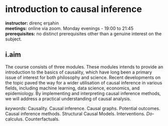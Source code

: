 # introduction to causal inference

**instructor:** direnç erşahin  
**meetings:** online via zoom. Monday evenings - 19:00 to 21:45         
**prerequisites:** no distinct prerequisites other than a genuine interest on the subject.   

## i.aim   

The course consists of three modules. These modules intends to provide an introduction to the basics of causality, which have long been a primary issue of interest for both philosophy and science. Recent developments on the topic paved the way for a wider utilisation of causal inference in various fields, including machine learning, data science, economics, and epidemiology. By implementing and interpreting causal inference methods, we will address a practical understanding of causal analysis.  

*keywords:* Causality. Causal inference.  Causal graphs. Potential outcomes. Causal inference methods. Structural Causal Models. Interventions. *Do*-calculus. Counterfactuals.  

